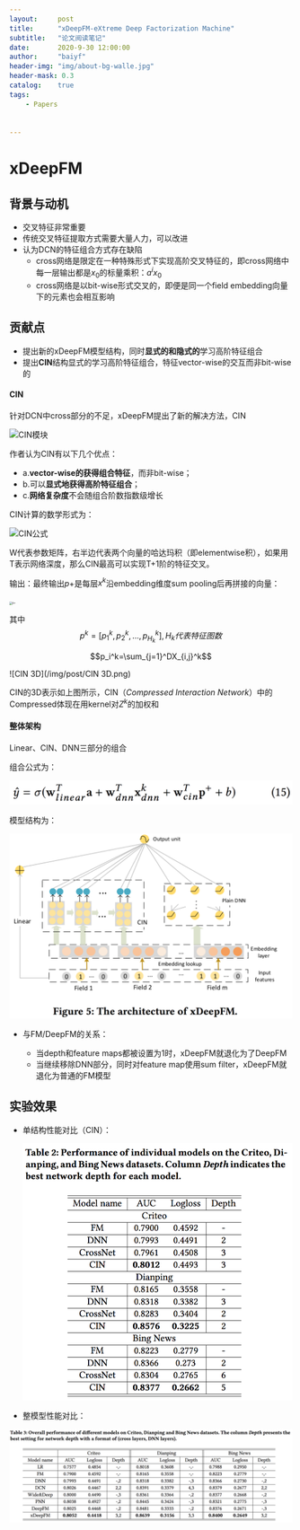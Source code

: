 ```yaml
---
layout:     post
title:      "xDeepFM-eXtreme Deep Factorization Machine"
subtitle:   "论文阅读笔记"
date:       2020-9-30 12:00:00
author:     "baiyf"
header-img: "img/about-bg-walle.jpg"
header-mask: 0.3
catalog:    true
tags:
    - Papers


---
```


# xDeepFM

## 背景与动机

- 交叉特征非常重要
- 传统交叉特征提取方式需要大量人力，可以改进
- 认为DCN的特征组合方式存在缺陷
  - cross网络是限定在一种特殊形式下实现高阶交叉特征的，即cross网络中每一层输出都是$x_0$的标量乘积：$a^ix_0$
  - cross网络是以bit-wise形式交叉的，即便是同一个field embedding向量下的元素也会相互影响

## 贡献点

- 提出新的xDeepFM模型结构，同时**显式的和隐式的**学习高阶特征组合
- 提出**CIN**结构显式的学习高阶特征组合，特征vector-wise的交互而非bit-wise的

#### CIN

针对DCN中cross部分的不足，xDeepFM提出了新的解决方法，CIN

![CIN模块](/img/post/CIN模块.png)

作者认为CIN有以下几个优点：

- a.**vector-wise的获得组合特征**，而非bit-wise；
- b.可以**显式地获得高阶特征组合**；
- c.**网络复杂度**不会随组合阶数指数级增长

CIN计算的数学形式为：

![CIN公式](/img/post/CIN公式.png)

W代表参数矩阵，右半边代表两个向量的哈达玛积（即elementwise积），如果用T表示网络深度，那么CIN最高可以实现T+1阶的特征交叉。

输出：最终输出$p+$是每层$x^k$沿embedding维度sum pooling后再拼接的向量：

<img src="/img/post/p+.png" alt="p+" style="zoom:33%;" />

其中$$p^k=[p_1^k, p_2^k, ..., p_{H_k}^k], H_k代表特征图数$$

$$p_i^k=\sum_{j=1}^DX_{i,j}^k$$

![CIN 3D](/img/post/CIN 3D.png)

CIN的3D表示如上图所示，CIN（*Compressed Interaction Network*）中的Compressed体现在用kernel对$Z^k$的加权和

#### 整体架构

Linear、CIN、DNN三部分的组合

组合公式为：

<img src="/img/post/xDeepFM/xDeepFM前向公式.png" alt="模型整体输出" style="zoom:50%;" />

模型结构为：

![模型架构](/img/post/xDeepFM/xDeepFM整体架构.png)

- 与FM/DeepFM的关系：

  - 当depth和feature maps都被设置为1时，xDeepFM就退化为了DeepFM
  - 当继续移除DNN部分，同时对feature map使用sum filter，xDeepFM就退化为普通的FM模型

  

## 实验效果

- 单结构性能对比（CIN）：

  <img src="/img/post/xDeepFM/单结构性能对比.png" alt="单结构性能对比" style="zoom:67%;" />

- 整模型性能对比：

![整模型性能对比](/img/post/xDeepFM/整模型性能对比.png)